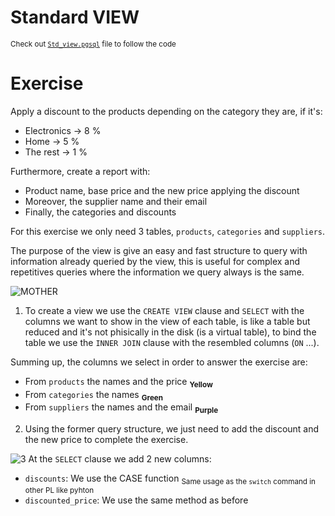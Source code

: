 # Standard VIEW

<sub> Check out [`Std_view.pgsql`](Std_view.pgsql) file to follow the code </sub>

# Exercise
Apply a discount to the products depending on the category they are, if it's:

- Electronics -> 8 %
- Home -> 5 %
- The rest -> 1 %

Furthermore, create a report with:

- Product name, base price and the new price applying the discount
- Moreover, the supplier name and their email
- Finally, the categories and discounts

For this exercise we only need 3 tables, `products`, `categories` and `suppliers`.

The purpose of the view is give an easy and fast structure to query with information already queried by the view, this is useful for complex and repetitives queries where the information we query always is the same.

![MOTHER](https://github.com/RogerCL24/pgSQL/assets/90930371/cc8d5732-6d49-4af5-9dc1-600e59b83659)

1. To create a view we use the `CREATE VIEW` clause and `SELECT` with the columns we want to show in the view of each table, is like a table but reduced and it's not phisically in the disk (is a virtual table), to bind the table we use the `INNER JOIN` clause with the resembled columns (`ON` ...).

Summing up, the columns we select in order to answer the exercise are:

- From ``products`` the names and the price <sub> **Yellow** </sub>
- From ``categories`` the names <sub> **Green** </sub>
- From ``suppliers`` the names and the email <sub> **Purple** </sub>


2. Using the former query structure, we just need to add the discount and the new price to complete the exercise.

![3](https://github.com/RogerCL24/pgSQL/assets/90930371/9d38877d-7e09-405b-8fba-420ee29908ce)
At the `SELECT` clause we add 2 new columns:
- `discounts`: We use the CASE function <sub> Same usage as the `switch` command in other PL like pyhton </sub>
- `discounted_price`: We use the same method as before 

